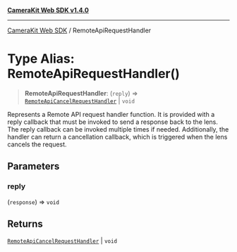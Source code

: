 [**CameraKit Web SDK v1.4.0**](../README.md)

***

[CameraKit Web SDK](../globals.md) / RemoteApiRequestHandler

# Type Alias: RemoteApiRequestHandler()

> **RemoteApiRequestHandler**: (`reply`) => [`RemoteApiCancelRequestHandler`](RemoteApiCancelRequestHandler.md) \| `void`

Represents a Remote API request handler function.
It is provided with a reply callback that must be invoked to send a response back to the lens.
The reply callback can be invoked multiple times if needed.
Additionally, the handler can return a cancellation callback, which is triggered when the lens cancels the request.

## Parameters

### reply

(`response`) => `void`

## Returns

[`RemoteApiCancelRequestHandler`](RemoteApiCancelRequestHandler.md) \| `void`
